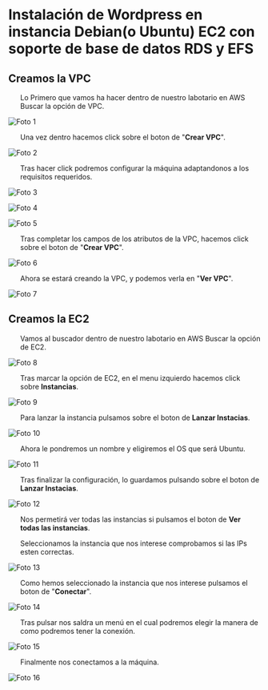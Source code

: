 <h1>Instalación de Wordpress en instancia Debian(o Ubuntu) EC2 con soporte de base de datos RDS y EFS</h1>

<h2>Creamos la VPC</h2>

<ul>Lo Primero que vamos ha hacer dentro de nuestro labotario en AWS Buscar la opción de VPC.</ul>

![Foto 1](/imagen_trabajo/foto_1.png)

<ul>Una vez dentro hacemos click sobre el boton de "<b>Crear VPC</b>".</ul>

![Foto 2](/imagen_trabajo/foto_2.png)

<ul>Tras hacer click podremos configurar la máquina adaptandonos a los requisitos requeridos.</ul>

![Foto 3](/imagen_trabajo/foto_3.png)

![Foto 4](/imagen_trabajo/foto_4.png)

![Foto 5](/imagen_trabajo/foto_5.png)

<ul>Tras completar los campos de los atributos de la VPC, hacemos click sobre el boton de "<b>Crear VPC</b>".</ul>

![Foto 6](/imagen_trabajo/foto_6.png)

<ul>Ahora se estará creando la VPC, y podemos verla en  "<b>Ver VPC</b>".</ul>

![Foto 7](/imagen_trabajo/foto_7.png)

<h2>Creamos la EC2</h2>

<ul>Vamos al buscador dentro de nuestro labotario en AWS Buscar la opción de EC2.</ul>

![Foto 8](/imagen_trabajo/foto_8.png)

<ul>Tras marcar la opción de EC2, en el menu izquierdo hacemos click sobre <b>Instancias</b>.</ul>

![Foto 9](/imagen_trabajo/foto_9.png)

<ul>Para lanzar la instancia pulsamos sobre el boton de <b>Lanzar Instacias</b>.</ul>

![Foto 10](/imagen_trabajo/foto_10.png)

<ul>Ahora le pondremos un nombre y eligiremos el OS que será Ubuntu.</ul>

![Foto 11](/imagen_trabajo/foto_11.png)

<ul>Tras finalizar la configuración, lo guardamos pulsando sobre el boton de <b>Lanzar Instacias</b>.</ul>

![Foto 12](/imagen_trabajo/foto_12.png)

<ul>Nos permetirá ver todas las instancias si pulsamos el boton de <b>Ver todas las instancias</b>.</ul>

<ul>Seleccionamos la instancia que nos interese comprobamos si las IPs esten correctas.</ul>

![Foto 13](/imagen_trabajo/foto_13.png)

<ul>Como hemos seleccionado la instancia que nos interese pulsamos el boton de "<b>Conectar</b>".</ul>

![Foto 14](/imagen_trabajo/foto_14.png)

<ul>Tras pulsar nos saldra un menú en el cual podremos elegir la manera de como podremos tener la conexión.</ul>

![Foto 15](/imagen_trabajo/foto_15.png)

<ul>Finalmente nos conectamos a la máquina.</ul>

![Foto 16](/imagen_trabajo/foto_16.png)
